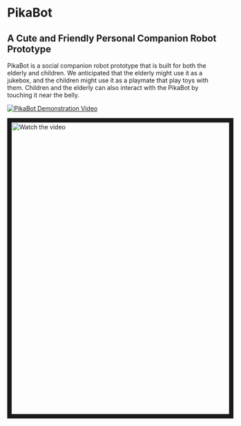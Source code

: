 # PikaBot
A Cute and Friendly Personal Companion Robot Prototype
------------------------------------------------------
PikaBot is a social companion robot prototype that is built for both the elderly and children. We anticipated that the elderly might use it as a jukebox, and the children might use it as a playmate that play toys with them. Children and the elderly can also interact with the PikaBot by touching it near the belly.

[![PikaBot Demonstration Video](https://img.youtube.com/vi/YDTyF7I5aXk/3.jpg)](https://www.youtube.com/watch?v=YDTyF7I5aXk)

<a href="http://www.youtube.com/watch?feature=player_embedded&v=YDTyF7I5aXk" target="_blank">
 <img src="http://img.youtube.com/vi/YDTyF7I5aXk/3.jpg" alt="Watch the video" width="1200" height="675" border="10" />
</a>
